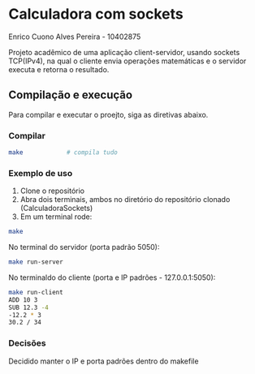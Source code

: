 # Calculadora com sockets

Enrico Cuono Alves Pereira - 10402875

Projeto acadêmico de uma aplicação client-servidor, usando sockets TCP(IPv4), na qual o cliente envia operações matemáticas e o servidor executa e retorna o resultado. 

## Compilação e execução

Para compilar e executar o proejto, siga as diretivas abaixo.

### Compilar

```bash
make            # compila tudo
```

### Exemplo de uso

1. Clone o repositório
2. Abra dois terminais, ambos no diretório do repositório clonado (CalculadoraSockets)
3. Em um terminal rode:
```bash
make
```
No terminal do servidor (porta padrão 5050):
```bash
make run-server
```

No terminaldo do cliente (porta e IP padrões - 127.0.0.1:5050):
```bash
make run-client
ADD 10 3
SUB 12.3 -4
-12.2 * 3
30.2 / 34
```
### Decisões

Decidido manter o IP e porta padrões dentro do makefile
